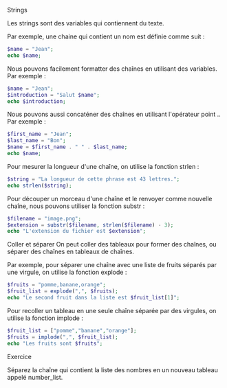 Strings

Les strings sont des variables qui contiennent du texte. 

Par exemple, une chaine qui contient un nom est définie comme suit :

```php
$name = "Jean";
echo $name;
```
Nous pouvons facilement formatter des chaînes en utilisant des variables. Par exemple :

```php
$name = "Jean";
$introduction = "Salut $name";
echo $introduction;
```
Nous pouvons aussi concaténer des chaînes en utilisant l'opérateur point .. Par exemple :

```php
$first_name = "Jean";
$last_name = "Bon";
$name = $first_name . " " . $last_name;
echo $name;
```
Pour mesurer la longueur d'une chaîne, on utilise la fonction strlen :

```php
$string = "La longueur de cette phrase est 43 lettres.";
echo strlen($string);
```
Pour découper un morceau d'une chaîne et le renvoyer comme nouvelle chaîne, nous pouvons utiliser la fonction substr :

```php
$filename = "image.png";
$extension = substr($filename, strlen($filename) - 3);
echo "L'extension du fichier est $extension";
```
Coller et séparer
On peut coller des tableaux pour former des chaînes, ou séparer des chaînes en tableaux de chaînes.

Par exemple, pour séparer une chaîne avec une liste de fruits séparés par une virgule, on utilise la fonction explode :
```php
$fruits = "pomme,banane,orange";
$fruit_list = explode(",", $fruits);
echo "Le second fruit dans la liste est $fruit_list[1]";
```
Pour recoller un tableau en une seule chaîne séparée par des virgules, on utilise la fonction implode :

```php
$fruit_list = ["pomme","banane","orange"];
$fruits = implode(",", $fruit_list);
echo "Les fruits sont $fruits";
```
Exercice

Séparez la chaîne qui contient la liste des nombres en un nouveau tableau appelé number_list.